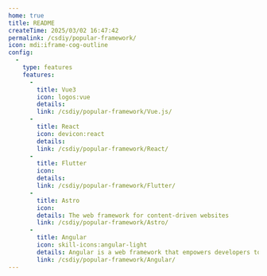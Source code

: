 ```yaml
---
home: true
title: README
createTime: 2025/03/02 16:47:42
permalink: /csdiy/popular-framework/
icon: mdi:iframe-cog-outline
config:
  -
    type: features
    features:
      -
        title: Vue3
        icon: logos:vue
        details: 
        link: /csdiy/popular-framework/Vue.js/
      -
        title: React
        icon: devicon:react
        details: 
        link: /csdiy/popular-framework/React/
      -
        title: Flutter
        icon: 
        details: 
        link: /csdiy/popular-framework/Flutter/
      -
        title: Astro
        icon: 
        details: The web framework for content-driven websites
        link: /csdiy/popular-framework/Astro/
      -
        title: Angular
        icon: skill-icons:angular-light
        details: Angular is a web framework that empowers developers to build fast, reliable applications.
        link: /csdiy/popular-framework/Angular/
---
```


